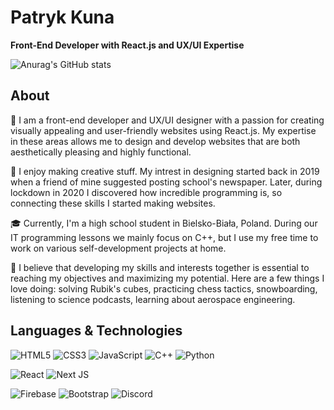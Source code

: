 # Patryk Kuna

**Front-End Developer with React.js and UX/UI Expertise**

![Anurag's GitHub stats](https://github-readme-stats.vercel.app/api?username=Patis0nek&show_icons=true&theme=tokyonight)

## About

👋 I am a front-end developer and UX/UI designer with a passion for creating visually appealing and user-friendly websites using React.js. My expertise in these areas allows me to design and develop websites that are both aesthetically pleasing and highly functional.

🎨 I enjoy making creative stuff. My intrest in designing started back in 2019 when a friend of mine suggested posting school's newspaper. Later, during lockdown in 2020 I discovered how incredible programming is, so connecting these skills I started making websites.

🎓 Currently, I'm a high school student in Bielsko-Biała, Poland. During our IT programming lessons we mainly focus on C++, but I use my free time to work on various self-development projects at home.

🌟 I believe that developing my skills and interests together is essential to reaching my objectives and maximizing my potential. Here are a few things I love doing: solving Rubik's cubes, practicing chess tactics, snowboarding, listening to science podcasts, learning about aerospace engineering.

## Languages & Technologies

![HTML5](https://img.shields.io/badge/html5-%23E34F26.svg?style=for-the-badge&logo=html5&logoColor=white)
![CSS3](https://img.shields.io/badge/css3-%231572B6.svg?style=for-the-badge&logo=css3&logoColor=white)
![JavaScript](https://img.shields.io/badge/javascript-%23323330.svg?style=for-the-badge&logo=javascript&logoColor=%23F7DF1E)
![C++](https://img.shields.io/badge/c++-%2300599C.svg?style=for-the-badge&logo=c%2B%2B&logoColor=white)
![Python](https://img.shields.io/badge/python-3670A0?style=for-the-badge&logo=python&logoColor=ffdd54)

![React](https://img.shields.io/badge/react-%2320232a.svg?style=for-the-badge&logo=react&logoColor=%2361DAFB)
![Next JS](https://img.shields.io/badge/Next-black?style=for-the-badge&logo=next.js&logoColor=white)

![Firebase](https://img.shields.io/badge/firebase-%23039BE5.svg?style=for-the-badge&logo=firebase)
![Bootstrap](https://img.shields.io/badge/bootstrap-%23563D7C.svg?style=for-the-badge&logo=bootstrap&logoColor=white)
![Discord](https://img.shields.io/badge/Discord-%235865F2.svg?style=for-the-badge&logo=discord&logoColor=white)
